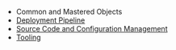   - Common and Mastered Objects
  - [Deployment Pipeline](/_pages/Deployment-Pipeline.md)
  - [Source Code and Configuration Management](/_pages/Source-code-and-configuration-management.md)
  - [Tooling](/_pages/Tooling.md)
  
